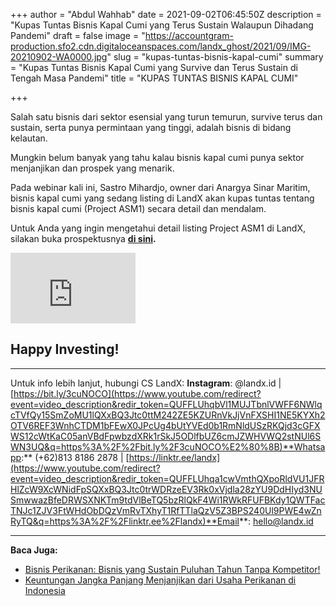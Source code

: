 +++
author = "Abdul Wahhab"
date = 2021-09-02T06:45:50Z
description = "Kupas Tuntas Bisnis Kapal Cumi yang Terus Sustain Walaupun Dihadang Pandemi"
draft = false
image = "https://accountgram-production.sfo2.cdn.digitaloceanspaces.com/landx_ghost/2021/09/IMG-20210902-WA0000.jpg"
slug = "kupas-tuntas-bisnis-kapal-cumi"
summary = "Kupas Tuntas Bisnis Kapal Cumi yang Survive dan Terus Sustain di Tengah Masa Pandemi"
title = "KUPAS TUNTAS BISNIS KAPAL CUMI"

+++


Salah satu bisnis dari sektor esensial yang turun temurun, survive terus dan sustain, serta punya permintaan yang tinggi, adalah bisnis di bidang kelautan.

Mungkin belum banyak yang tahu kalau bisnis kapal cumi punya sektor menjanjikan dan prospek yang menarik.

Pada webinar kali ini, Sastro Mihardjo, owner dari Anargya Sinar Maritim, bisnis kapal cumi yang sedang listing di LandX akan kupas tuntas tentang bisnis kapal cumi (Project ASM1) secara detail dan mendalam.

Untuk Anda yang ingin mengetahui detail listing Project ASM1 di LandX, silakan buka prospektusnya **[di sini](https://landx.id/prospektus/ASM1.pdf).**

<iframe width="200" height="113" src="https://www.youtube.com/embed/3uzZ8PIVrSM?feature=oembed" frameborder="0" allow="accelerometer; autoplay; clipboard-write; encrypted-media; gyroscope; picture-in-picture" allowfullscreen></iframe>

## Happy Investing!

---

Untuk info lebih lanjut, hubungi CS LandX: **Instagram**: @landx.id | [https://bit.ly/3cuNOCO​](https://www.youtube.com/redirect?event=video_description&redir_token=QUFFLUhqbVl1MUJTbnlVWFF6NWlqcTVfQy15SmZoMU1lQXxBQ3Jtc0ttM242ZE5KZURnVkJjVnFXSHI1NE5KYXh2OTV6REF3WnhCTDM1bFEwX0JPcUg4bUtYVEd0b1RmNldUSzRKQjd3cGFXWS12cWtKaC05anVBdFpwbzdXRk1rSkJ5ODlfbUZ6cmJZWHVWQ2stNUl6SWN3UQ&q=https%3A%2F%2Fbit.ly%2F3cuNOCO%E2%80%8B)**Whatsapp:** (+62)813 8186 2878 | [https://linktr.ee/landx](https://www.youtube.com/redirect?event=video_description&redir_token=QUFFLUhqa1cwVmthQXpoRldVU1JFRHlZcW9XcWNidFpSQXxBQ3Jtc0trWDRzeEV3Rk0xVjdla28zYU9DdHIyd3NUSmwwazBfeDRWSXNKTm9tdVlBeTQ5bzRlQkF4Wi1RWkRFUFBKdy1QWTFacTNJc1ZJV3FtWHdObDQzVmRvTXhyT1RfTTlaQzV5Z3BPS240Ul9PWE4wZnRyTQ&q=https%3A%2F%2Flinktr.ee%2Flandx)**Email**: hello@landx.id

---

**Baca Juga:**

* [Bisnis Perikanan: Bisnis yang Sustain Puluhan Tahun Tanpa Kompetitor!](https://landx.id/blog/bisnis-perikanan-menguntungkan-selama-pandemi/)
* [Keuntungan Jangka Panjang Menjanjikan dari Usaha Perikanan di Indonesia](https://landx.id/blog/bisnis-perikanan-tangkap-di-indonesia/)

